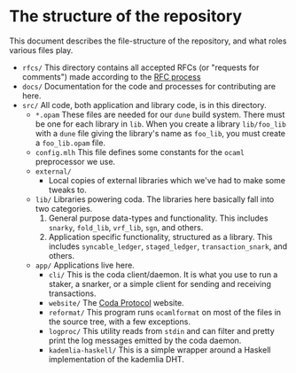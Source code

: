 # The structure of the repository

This document describes the file-structure of the repository, and what roles various
files play.

- `rfcs/`
  This directory contains all accepted RFCs (or "requests for comments") made according
  to the [RFC process](CONTRIBUTING.md#RFCs)
- `docs/`
  Documentation for the code and processes for contributing are here.
- `src/`
  All code, both application and library code, is in this directory.
  - `*.opam`
    These files are needed for our `dune` build system. There must be one for each
    library in `lib`. When you create a library `lib/foo_lib` with a `dune` file giving
    the library's name as `foo_lib`, you must create a `foo_lib.opam` file.
  - `config.mlh`
    This file defines some constants for the `ocaml` preprocessor we use.
  - `external/`
    - Local copies of external libraries which we've had to make some tweaks to.
  - `lib/`
    Libraries powering coda. 
    The libraries here basically fall into two categories.
    1. General purpose data-types and functionality. This includes `snarky`, `fold_lib`, `vrf_lib`, `sgn`, and others.
    2. Application specific functionality, structured as a library. This includes `syncable_ledger`, `staged_ledger`, `transaction_snark`, and others.
  - `app/`
    Applications live here.
    - `cli/`
      This is the coda client/daemon. It is what you use to run a staker, a snarker, or a simple client 
      for sending and receiving transactions.
    - `website/`
      The [Coda Protocol](https://codaprotocol.com) website.
    - `reformat/`
      This program runs `ocamlformat` on most of the files in the source tree, with a few exceptions.
    - `logproc/`
      This utility reads from `stdin` and can filter and pretty print the log messages emitted by the coda daemon.
    - `kademlia-haskell/`
      This is a simple wrapper around a Haskell implementation of the kademlia DHT.

